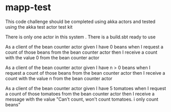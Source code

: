 # mapp-test
This code challenge should be completed using akka actors and tested using the akka test actor test kit

There is only one actor in this system . There is a build.sbt ready to use

As a client of the bean counter actor given I have 0 beans when I request a count of those beans from the bean counter actor then I receive a count with the value 0 from the bean counter actor

As a client of the bean counter actor given I have n > 0 beans when I request a count of those beans from the bean counter actor then I receive a count with the value n from the bean counter actor

As a client of the bean counter actor given I have 5 tomatoes when I request a count of those tomatoes from the bean counter actor then I receive a message with the value "Can't count, won't count tomatoes. i only count beans"
